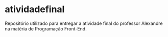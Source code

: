 # atividadefinal
Repositório utilizado para entregar a atividade final do professor Alexandre na matéria de Programação Front-End.
